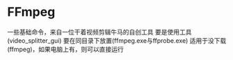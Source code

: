 # FFmpeg
一些基础命令，来自一位干着视频剪辑牛马的自创工具
要是使用工具(video_splitter_gui)
要在同目录下放置(ffmpeg.exe与ffprobe.exe)
适用于没下载(ffmpeg)，如果电脑上有，则可以直接运行

